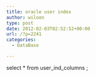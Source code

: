 ```yaml
---
title: oracle user index
author: wiloon
type: post
date: 2012-02-03T02:52:52+00:00
url: /?p=2241
categories:
  - DataBase

---
```

select * from user\_ind\_columns ;
